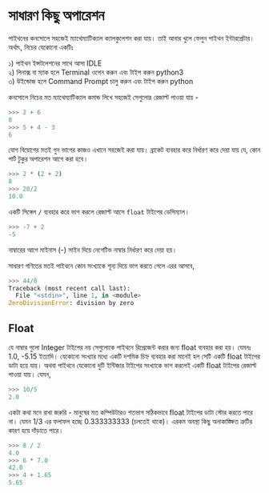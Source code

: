 # সাধারণ কিছু অপারেশন

পাইথনের কনসোলে সহজেই ম্যাথেম্যাটিক্যাল ক্যালকুলেশন করা যায়। তাই আবার খুলে ফেলুন পাইথন ইন্টারপ্রেটার। অর্থাৎ, নিচের যেকোনো একটিঃ

১\) পাইথন ইন্সটলেশনের সাথে আসা IDLE  
২\) লিনাক্স বা ম্যাক হলে Terminal ওপেন করুন এবং টাইপ করুন python3  
৩\) উইন্ডোজ হলে Command Prompt চালু করুন এবং টাইপ করুন python

কনসোলে নিচের মত ম্যাথেম্যাটিক্যাল কমান্ড লিখে সহজেই সেগুলোর রেজাল্ট পাওয়া যায় -

```python
>>> 2 + 6
8
>>> 5 + 4 - 3
6
```

যোগ বিয়োগের মতই গুন ভাগের কাজও এখানে সহজেই করা যায়। ব্রাকেট ব্যবহার করে নির্ধারণ করে দেয়া যায় যে, কোন পার্ট টুকুর অপারেশন আগে করা হবে।

```python
>>> 2 * (2 + 2)
8
>>> 20/2
10.0
```

একটি সিঙ্গেল `/` ব্যবহার করে ভাগ করলে রেজাল্ট আসে `float` টাইপের ডেসিম্যাল।

```python
>>> -7 + 2
-5
```

নাম্বারের আগে মাইনাস \(-\) সাইন দিয়ে নেগেটিভ নাম্বার নির্ধারণ করে দেয়া হয়।

সাধারণ গণিতের মতই পাইথনে কোন সংখ্যাকে শূন্য দিয়ে ভাগ করতে গেলে এরর আসবে,

```python
>>> 44/0
Traceback (most recent call last):
  File "<stdin>", line 1, in <module>
ZeroDivisionError: division by zero
```

## Float

যে নাম্বার গুলো Integer টাইপের নয় সেগুলোকে পাইথনে রিপ্রেজেন্ট করার জন্য float ব্যবহার করা হয়। যেমনঃ 1.0, -5.15 ইত্যাদি। যেকোনো সংখ্যার মধ্যে একটি দশমিক চিহ্ন ব্যবহার করা মানেই হল সেটি একটি float টাইপের ডাটা হয়ে যায়। অথবা পাইথনে যেকোনো দুটি ইন্টিজার টাইপের সংখ্যাকে ভাগ করলেই একটি float টাইপের রেজাল্ট পাওয়া যায়। যেমন,

```python
>>> 10/5
2.0
```

একটা কথা মনে রাখা জরুরি - মানুষের মত কম্পিউটারও শতভাগ সঠিকভাবে float টাইপের ডাটা স্টোর করতে পারে না। যেমন 1/3 এর ফলাফল হচ্ছে 0.333333333 \(চলতেই থাকে\)। এরকম অবস্থা কিছু অনাকাঙ্ক্ষিত ত্রুটির কারণ হয়ে দাঁড়াতে পারে।

```python
>>> 8 / 2
4.0
>>> 6 * 7.0
42.0
>>> 4 + 1.65
5.65
```

